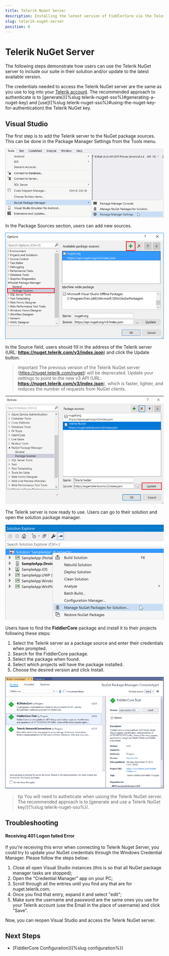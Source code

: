 ```yaml
---
title: Telerik NuGet Server
description: Installing the latest version of FiddlerCore via the Telerik Nuget servers
slug: telerik-nuget-server
position: 8
---
```


# Telerik NuGet Server

The following steps demonstrate how users can use the Telerik NuGet server to include our suite in their solution and/or update to the latest available version.

The credentials needed to access the Telerik NuGet server are the same as you use to log into your [Telerik account](https://www.telerik.com/account). The recommended approach to authenticate is to [generate]({%slug telerik-nuget-sso%}#generating-a-nuget-key) and [use]({%slug telerik-nuget-sso%}#using-the-nuget-key-for-authentication) the Telerik NuGet key.

## Visual Studio

The first step is to add the Telerik server to the NuGet package sources. This can be done in the Package Manager Settings from the Tools menu.

![](images/nuget-server/nuget-vs-pm-settings.png)

In the Package Sources section, users can add new sources.

![](images/nuget-server/nuget-vs-add-source.png)

In the Source field, users should fill in the address of the Telerik server (URL: **https://nuget.telerik.com/v3/index.json**) and click the Update button.

>important The previous version of the Telerik NuGet server (https://nuget.telerik.com/nuget) will be deprecated. Update your settings to point to the new v3 API (URL: **https://nuget.telerik.com/v3/index.json**), which is faster, lighter, and reduces the number of requests from NuGet clients. 

![](images/nuget-server/nuget-vs-telerik-server.png)

The Telerik server is now ready to use. Users can go to their solution and open the solution package manager.

![](images/nuget-server/nuget-vs-manage-packages.png)

Users have to find the **FiddlerCore** package and install it to their projects following these steps:

1. Select the Telerik server as a package source and enter their credentials when prompted.
1. Search for the FiddlerCore package.
1. Select the package when found.
1. Select which projects will have the package installed.
1. Choose the desired version and click Install.

![](images/nuget-server/nuget-vs-add-packages.png)

>tip You will need to autheticate when usiong the Telerik NuGet server. The recommended approach is to [generate and use a Telerik NuGet key]({%slug telerik-nuget-sso%}).

## Troubleshooting

#### Receiving 401 Logon failed Error

If you're receiving this error when connecting to Telerik Nuget Server, you could try to update your NuGet credentials through the Windows Credential Manager. Please follow the steps below:

1. Close all open Visual Studio instances (this is so that all NuGet package manager tasks are stopped);
1. Open the "Credential Manager" app on your PC;
1. Scroll through all the entries until you find any that are for nuget.telerik.com;
1. Once you find that entry, expand it and select "edit";
1. Make sure the username and password are the same ones you use for your Telerik account (use the Email in the place of username) and click "Save".

Now, you can reopen Visual Studio and access the Telerik NuGet server. 

## Next Steps

- [FiddlerCore Configuration]({%slug configuration%})
